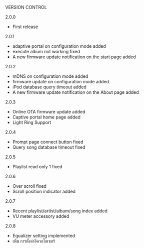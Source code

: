 VERSION CONTROL

2.0.0  
- First release  

2.0.1  
- adaptive portal on configuration mode added  
- execute album not working fixed  
- A new firmware update notification on the start page added  

2.0.2  
- mDNS on configuration mode added  
- firmware update on configuration mode added  
- iPod database query timeout added  
- A new firmware update notification on the About page added

2.0.3
- Online OTA firmware update added
- Captive portal home page added
- Light Ring Support

2.0.4
- Prompt page connect button fixed
- Query song database timeout fixed

2.0.5
- Playlist read only 1 fixed

2.0.6
- Over scroll fixed
- Scroll position indicator added

2.0.7
- Recent playlist/artist/album/song index added
- VU meter accessory added

2.0.8
- Equalizer setting implemented 
- เพิ่ม การตั้งค่าอีควอไลเซอร์
